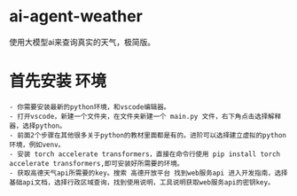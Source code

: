 # ai-agent-weather
使用大模型ai来查询真实的天气，极简版。


# 首先安装 环境

    - 你需要安装最新的python环境，和vscode编辑器。
    - 打开vscode，新建一个文件夹，在文件夹新建一个 main.py 文件，右下角点击选择解释器，选择python。
    - 前面2个步骤在其他很多关于python的教材里面都是有的。进阶可以选择建立虚拟的python环境，例如venv。
    - 安装 torch accelerate transformers，直接在命令行使用 pip install torch accelerate transformers,即可安装好所需要的环境。
    - 获取高德天气api所需要的key。搜索 高德开放平台 找到web服务api 进入开发指南，选择基础api文档，选择行政区域查询，找到使用说明，工具说明获取web服务api的密钥key。
